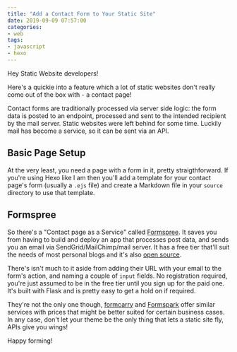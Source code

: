 ```yaml
---
title: "Add a Contact Form to Your Static Site"
date: 2019-09-09 07:57:00
categories:
- web
tags:
- javascript
- hexo
---
```


Hey Static Website developers!

Here's a quickie into a feature which a lot of static websites don't really come out of the box with \- a contact page!

Contact forms are traditionally processed via server side logic: the form data is posted to an endpoint, processed and sent to the intended recipient by the mail server. Static websites were left behind for some time. Luckily mail has become a service, so it can be sent via an API.

## Basic Page Setup

At the very least, you need a page with a form in it, pretty straigthforward. If you're using Hexo like I am then you'll add a template for your contact page's form \(usually a `.ejs` file\) and create a Markdown file in your `source` directory to use that template.

## Formspree

So there's a "Contact page as a Service" called <a href="https://formspree.io" target="_blank" rel="nofollow noopener noreferrer">Formspree</a>. It saves you from having to build and deploy an app that processes post data, and sends you an email via SendGrid/MailChimp/mail server. It has a free tier that'll suit the needs of most personal blogs and it's also <a href="https://github.com/formspree/formspree" target="_blank" rel="nofollow noopener noreferrer">open source</a>.

There's isn't much to it aside from adding their URL with your email to the form's action, and naming a couple of `input` fields. No registration required, you're just assumed to be in the free tier until you sign up for the paid one. It's built with Flask and is pretty easy to get a hold on if required.

They're not the only one though, <a href="https://formcarry.com" target="_blank" rel="nofollow noopener noreferrer">formcarry</a> and <a href="https://formspark.io" target="_blank" rel="nofollow noopener noreferrer">Formspark</a> offer similar services with prices that might be better suited for certain business cases. In any case, don't let your theme be the only thing that lets a static site fly, APIs give you wings!

Happy forming!
